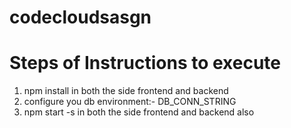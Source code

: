 # codecloudsasgn

# Steps of Instructions to execute

1. npm install in both the side frontend and backend
2. configure you db environment:- DB_CONN_STRING
3. npm start -s in both the side frontend and backend also
